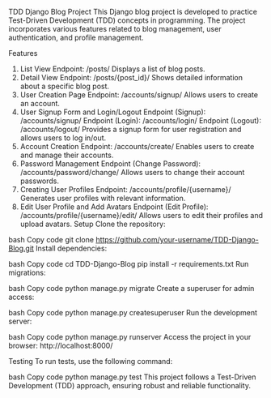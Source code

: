 TDD Django Blog Project
This Django blog project is developed to practice Test-Driven Development (TDD) concepts in programming. The project incorporates various features related to blog management, user authentication, and profile management.

Features
1. List View
Endpoint: /posts/
Displays a list of blog posts.
2. Detail View
Endpoint: /posts/{post_id}/
Shows detailed information about a specific blog post.
3. User Creation Page
Endpoint: /accounts/signup/
Allows users to create an account.
4. User Signup Form and Login/Logout
Endpoint (Signup): /accounts/signup/
Endpoint (Login): /accounts/login/
Endpoint (Logout): /accounts/logout/
Provides a signup form for user registration and allows users to log in/out.
5. Account Creation
Endpoint: /accounts/create/
Enables users to create and manage their accounts.
6. Password Management
Endpoint (Change Password): /accounts/password/change/
Allows users to change their account passwords.
7. Creating User Profiles
Endpoint: /accounts/profile/{username}/
Generates user profiles with relevant information.
8. Edit User Profile and Add Avatars
Endpoint (Edit Profile): /accounts/profile/{username}/edit/
Allows users to edit their profiles and upload avatars.
Setup
Clone the repository:

bash
Copy code
git clone https://github.com/your-username/TDD-Django-Blog.git
Install dependencies:

bash
Copy code
cd TDD-Django-Blog
pip install -r requirements.txt
Run migrations:

bash
Copy code
python manage.py migrate
Create a superuser for admin access:

bash
Copy code
python manage.py createsuperuser
Run the development server:

bash
Copy code
python manage.py runserver
Access the project in your browser: http://localhost:8000/

Testing
To run tests, use the following command:

bash
Copy code
python manage.py test
This project follows a Test-Driven Development (TDD) approach, ensuring robust and reliable functionality.

